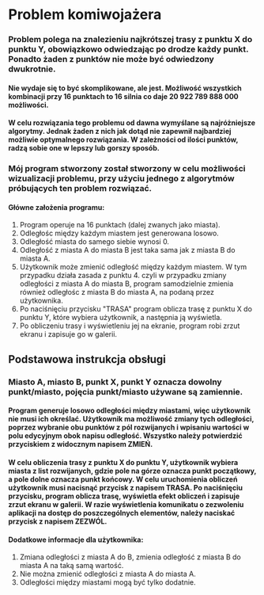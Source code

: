 # Problem komiwojażera
### Problem polega na znalezieniu najkrótszej trasy z punktu X do punktu Y, obowiązkowo odwiedzając po drodze każdy punkt. Ponadto żaden z punktów nie może być odwiedzony dwukrotnie.
#### Nie wydaje się to być skomplikowane, ale jest. Możliwość wszystkich kombinacji przy 16 punktach to 16 silnia co daje 20 922 789 888 000 możliwości.
#### W celu rozwiązania tego problemu od dawna wymyślane są najróżniejsze algorytmy. Jednak żaden z nich jak dotąd nie zapewnił najbardziej możliwie optymalnego rozwiązania. W zależności od ilości punktów, radzą sobie one w lepszy lub gorszy sposób.
### Mój program stworzony został stworzony w celu możliwości wizualizacji problemu, przy użyciu jednego z algorytmów próbujących ten problem rozwiązać.
#### Główne założenia programu:
1. Program operuje na 16 punktach (dalej zwanych jako miasta).
2. Odległośc między każdym miastem jest generowana losowo.
3. Odległość miasta do samego siebie wynosi 0.
4. Odległość z miasta A do miasta B jest taka sama jak z miasta B do miasta A.
5. Użytkownik może zmienić odległość między każdym miastem. W tym przypadku działa zasada z punktu 4. czyli w przypadku zmiany odległości z miasta A do miasta B, program samodzielnie zmienia również odległośc z miasta B do miasta A, na podaną przez użytkownika.
6. Po naciśnięciu przycisku "TRASA" program oblicza trasę z punktu X do punktu Y, które wybiera użytkownik, a następnia ją wyświetla.
7. Po obliczeniu trasy i wyświetleniu jej na ekranie, program robi zrzut ekranu i zapisuje go w galerii.

## Podstawowa instrukcja obsługi
### Miasto A, miasto B, punkt X, punkt Y oznacza dowolny punkt/miasto, pojęcia punkt/miasto używane są zamiennie.
#### Program generuje losowo odległości między miastami, więc użytkownik nie musi ich określać. Użytkownik ma możliwość zmiany tych odległości, poprzez wybranie obu punktów z pól rozwijanych i wpisaniu wartości w polu edycyjnym obok napisu odległość. Wszystko należy potwierdzić przyciskiem z widocznym napisem ZMIEŃ.
#### W celu obliczenia trasy z punktu X do punktu Y, użytkownik wybiera miasta z list rozwijanych, gdzie pole na górze oznacza punkt początkowy, a pole dolne oznacza punkt końcowy. W celu uruchomienia obliczeń użytkownik musi nacisnąć przycisk z napisem TRASA. Po naciśnięciu przycisku, program oblicza trasę, wyświetla efekt obliczeń i zapisuje zrzut ekranu w galerii. W razie wyświetlenia komunikatu o zezwoleniu aplikacji na dostęp do poszczególnych elementów, należy naciskać przycisk z napisem ZEZWÓL.
#### Dodatkowe informacje dla użytkownika:
1. Zmiana odległości z miasta A do B, zmienia odległość z miasta B do miasta A na taką samą wartość.
2. Nie można zmienić odległości z miasta A do miasta A.
3. Odległości między miastami mogą być tylko dodatnie.

